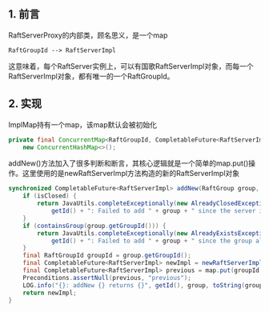 ## 1. 前言

RaftServerProxy的内部类，顾名思义，是一个map

```
RaftGroupId --> RaftServerImpl
```

这意味着，每个RaftServer实例上，可以有国歌RaftServerImpl对象，而每一个RaftServerImpl对象，都有唯一的一个RaftGroupId。

## 2. 实现

ImplMap持有一个map，该map默认会被初始化

```java
private final ConcurrentMap<RaftGroupId, CompletableFuture<RaftServerImpl> map = 
    new ConcurrentHashMap<>();
```

addNew()方法加入了很多判断和断言，其核心逻辑就是一个简单的map.put()操作。这里使用的是newRaftServerImpl方法构造的新的RaftServerImpl对象

```java
synchronized CompletableFuture<RaftServerImpl> addNew(RaftGroup group, StartupOption option) {
    if (isClosed) {
        return JavaUtils.completeExceptionally(new AlreadyClosedException(
            getId() + ": Failed to add " + group + " since the server is already closed"));
    }
    if (containsGroup(group.getGroupId())) {
        return JavaUtils.completeExceptionally(new AlreadyExistsException(
            getId() + ": Failed to add " + group + " since the group already exists in the map."));
    }
    final RaftGroupId groupId = group.getGroupId();
    final CompletableFuture<RaftServerImpl> newImpl = newRaftServerImpl(group, option);
    final CompletableFuture<RaftServerImpl> previous = map.put(groupId, newImpl);
    Preconditions.assertNull(previous, "previous");
    LOG.info("{}: addNew {} returns {}", getId(), group, toString(groupId, newImpl));
    return newImpl;
}
```

